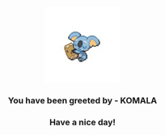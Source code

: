 <p align="center">
            <img src="https://raw.githubusercontent.com/PokeAPI/sprites/master/sprites/pokemon/775.png" width="150" height="150">
          </p>
          <h3 align="center">You have been greeted by - <b>KOMALA</b></h3>
          <h3 align="center">Have a nice day!</h3>
